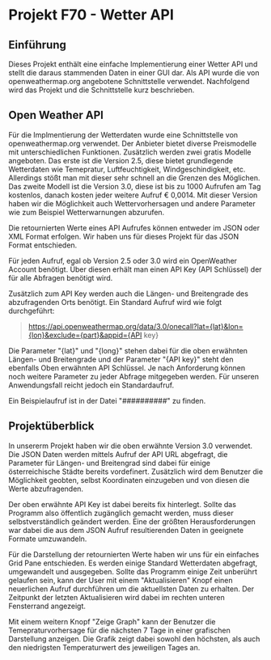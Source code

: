 # Projekt F70 - Wetter API

## Einführung

Dieses Projekt enthält eine einfache Implementierung einer Wetter API und stellt die daraus stammenden Daten in einer GUI dar.
Als API wurde die von openweathermap.org angebotene Schnittstelle verwendet. 
Nachfolgend wird das Projekt und die Schnittstelle kurz beschrieben.

## Open Weather API

Für die Implmentierung der Wetterdaten wurde eine Schnittstelle von openweathermap.org verwendet.
Der Anbieter bietet diverse Preismodelle mit unterschiedlichen Funktionen. Zusätzlich werden zwei gratis Modelle angeboten.
Das erste ist die Version 2.5, diese bietet grundlegende Wetterdaten wie Temepratur, Luftfeuchtigkeit, Windgeschindigkeit, etc.
Allerdings stößt man mit dieser sehr schnell an die Grenzen des Möglichen.
Das zweite Modell ist die Version 3.0, diese ist bis zu 1000 Aufrufen am Tag kostenlos, danach kosten jeder weitere Aufruf € 0,0014.
Mit dieser Version haben wir die Möglichkeit auch Wettervorhersagen und andere Parameter wie zum Beispiel Wetterwarnungen abzurufen.

Die retournierten Werte eines API Aufrufes können entweder im JSON oder XML Format erfolgen. Wir haben uns für dieses Projekt für das 
JSON Format entschieden.

Für jeden Aufruf, egal ob Version 2.5 oder 3.0 wird ein OpenWeather Account benötigt. Über diesen erhält man einen API Key (API Schlüssel) der für alle Abfragen
benötigt wird.

Zusätzlich zum API Key werden auch die Längen- und Breitengrade des abzufragenden Orts benötigt. Ein Standard Aufruf wird wie folgt durchgeführt:

>https://api.openweathermap.org/data/3.0/onecall?lat={lat}&lon={lon}&exclude={part}&appid={API key}

Die Parameter "{lat}" und "{long}" stehen dabei für die oben erwähnten Längen- und Breitengrade und der Parameter "{API key}" steht den ebenfalls Oben 
erwähnten API Schlüssel.
Je nach Anforderung können noch weitere Parameter zu jeder Abfrage mitgegeben werden. Für unseren Anwendungsfall reicht jedoch ein Standardaufruf.

Ein Beispielaufruf ist in der Datei "##########" zu finden.


## Projektüberblick

In unsererm Projekt haben wir die oben erwähnte Version 3.0 verwendet. 
Die JSON Daten werden mittels Aufruf der API URL abgefragt, die Parameter für Längen- und Breitengrad sind dabei für einige österreichische Städte bereits vordefinert. 
Zusätzlich wird dem Benutzer die Möglichkeit geobten, selbst Koordinaten einzugeben und von diesen die Werte abzufragenden. 

Der oben erwähnte API Key ist dabei bereits fix hinterlegt. Sollte das Programm also öffentlich zugänglich gemacht werden, muss dieser selbstverständlich geändert werden.
Eine der größten Herausforderungen war dabei die aus dem JSON Aufruf resultierenden Daten in geeignete Formate umzuwandeln.

Für die Darstellung der retournierten Werte haben wir uns für ein einfaches Grid Pane entschieden. Es werden einige Standard Wetterdaten abgefragt, umgewandelt und ausgegeben.
Sollte das Programm einige Zeit unberührt gelaufen sein, kann der User mit einem "Aktualisieren" Knopf einen neuerlichen Aufruf durchführen um die aktuellsten Daten zu erhalten.
Der Zeitpunkt der letzten Aktualisieren wird dabei im rechten unteren Fensterrand angezeigt.

Mit einem weitern Knopf "Zeige Graph" kann der Benutzer die Temepraturvorhersage für die nächsten 7 Tage in einer grafischen Darstellung anzeigen. Die Grafik zeigt dabei sowohl den 
höchsten, als auch den niedrigsten Temperaturwert des jeweiligen Tages an.



